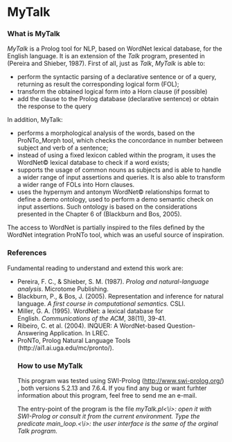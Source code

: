 # MyTalk

### What is MyTalk

<i>MyTalk</i> is a Prolog tool for NLP, based on WordNet lexical database, for the English language. It is an extension of the <i>Talk</i> program, presented in (Pereira and Shieber, 1987). First of all, just as <i>Talk</i>, <i>MyTalk</i> is able to:
<ul>
  <li>perform the syntactic parsing of a declarative sentence or of a query, returning as result the corresponding logical form (FOL);</li>
  <li>transform the obtained logical form into a Horn clause (if possible)</li>
  <li>add the clause to the Prolog database (declarative sentence) or obtain the response to the query</li>
</ul>

In addition, MyTalk:
 <ul>
  <li>performs a morphological analysis of the words, based on the ProNTo_Morph tool, which checks the concordance in number between subject and verb of a sentence;</li>
  <li>instead of using a fixed lexicon cabled within the program, it uses the WordNet&copy; lexical database to check if a word exists;</li>
  <li>supports the usage of common nouns as subjects and is able to handle a wider range of input assertions and queries. It is also able to transform a wider range of FOLs into Horn clauses.
  <li>uses the hypernym and antonym WordNet&copy; relationships format to define a demo ontology, used to perform a demo semantic check on input assertions. Such ontology is based on the considerations presented in the Chapter 6 of (Blackburn and Bos, 2005).
</ul>

The access to WordNet is partially inspired to the files defined by the WordNet integration ProNTo tool, which was an useful source of inspiration.

### References

Fundamental reading to understand and extend this work are:
<ul>
<li>Pereira, F. C., & Shieber, S. M. (1987). <i>Prolog and natural-language analysis</i>. Microtome Publishing.</li>

<li>Blackburn, P., & Bos, J. (2005). Representation and inference for natural language. <i>A first course in computational semantics.</i> CSLI.</li>

<li>Miller, G. A. (1995). WordNet: a lexical database for English. <i>Communications of the ACM</i>, 38(11), 39-41.</li>

<li>Ribeiro, C. et al. (2004). INQUER: A WordNet-based Question-Answering Application. In LREC.</li>

<li>ProNTo, Prolog Natural Language Tools (http://ai1.ai.uga.edu/mc/pronto/).</li>

 
### How to use MyTalk

This program was tested using SWI-Prolog (http://www.swi-prolog.org/) , both versions 5.2.13 and 7.6.4. If you find any bug or want furhter information about this program, feel free to send me an e-mail.

The entry-point of the program is the file <i>myTalk.pl<\i>: open it with SWI-Prolog or consult it from the current environment. Type the predicate <i>main_loop.<\i>: the user interface is the same of the orginal Talk program.
